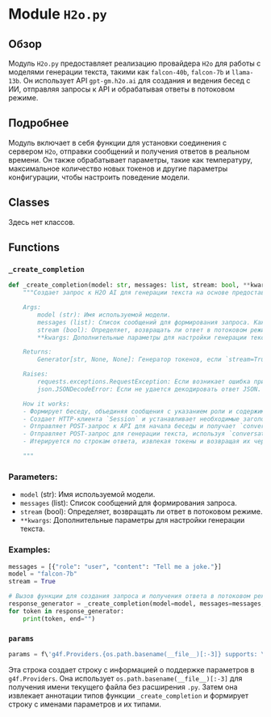 # Module `H2o.py`

## Обзор

Модуль `H2o.py` предоставляет реализацию провайдера `H2o` для работы с моделями генерации текста, такими как `falcon-40b`, `falcon-7b` и `llama-13b`. Он использует API `gpt-gm.h2o.ai` для создания и ведения бесед с ИИ, отправляя запросы к API и обрабатывая ответы в потоковом режиме.

## Подробнее

Модуль включает в себя функции для установки соединения с сервером `H2o`, отправки сообщений и получения ответов в реальном времени. Он также обрабатывает параметры, такие как температуру, максимальное количество новых токенов и другие параметры конфигурации, чтобы настроить поведение модели.

## Classes

Здесь нет классов.

## Functions

### `_create_completion`

```python
def _create_completion(model: str, messages: list, stream: bool, **kwargs):
    """Создает запрос к H2O AI для генерации текста на основе предоставленных сообщений.

    Args:
        model (str): Имя используемой модели.
        messages (list): Список сообщений для формирования запроса. Каждое сообщение содержит роль и контент.
        stream (bool): Определяет, возвращать ли ответ в потоковом режиме.
        **kwargs: Дополнительные параметры для настройки генерации текста, такие как температура, максимальное количество токенов и т. д.

    Returns:
        Generator[str, None, None]: Генератор токенов, если `stream=True`.

    Raises:
        requests.exceptions.RequestException: Если возникает ошибка при выполнении HTTP-запроса.
        json.JSONDecodeError: Если не удается декодировать ответ JSON.

    How it works:
    - Формирует беседу, объединяя сообщения с указанием роли и содержимого каждого сообщения.
    - Создает HTTP-клиента `Session` и устанавливает необходимые заголовки для взаимодействия с API `gpt-gm.h2o.ai`.
    - Отправляет POST-запрос к API для начала беседы и получает `conversationId`.
    - Отправляет POST-запрос для генерации текста, используя `conversationId`, параметры модели и настройки потоковой передачи.
    - Итерируется по строкам ответа, извлекая токены и возвращая их через генератор.

    """
```

### Parameters:

- `model` (str): Имя используемой модели.
- `messages` (list): Список сообщений для формирования запроса.
- `stream` (bool): Определяет, возвращать ли ответ в потоковом режиме.
- `**kwargs`: Дополнительные параметры для настройки генерации текста.

### Examples:

```python
messages = [{"role": "user", "content": "Tell me a joke."}]
model = "falcon-7b"
stream = True

# Вызов функции для создания запроса и получения ответа в потоковом режиме
response_generator = _create_completion(model=model, messages=messages, stream=stream)
for token in response_generator:
    print(token, end="")
```

### `params`

```python
params = f\'g4f.Providers.{os.path.basename(__file__)[:-3]} supports: \' + \\\n    \'(%s)\' % \', \'.join([f"{name}: {get_type_hints(_create_completion)[name].__name__}" for name in _create_completion.__code__.co_varnames[:_create_completion.__code__.co_argcount]])
```

Эта строка создает строку с информацией о поддержке параметров в `g4f.Providers`.
Она использует `os.path.basename(__file__)[:-3]` для получения имени текущего файла без расширения `.py`.
Затем она извлекает аннотации типов функции `_create_completion` и формирует строку с именами параметров и их типами.